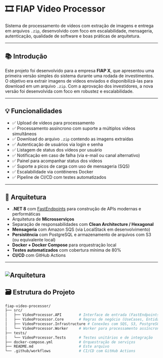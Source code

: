 # 🎞️ FIAP Video Processor

Sistema de processamento de vídeos com extração de imagens e entrega em arquivos `.zip`, desenvolvido com foco em escalabilidade, mensageria, autenticação, qualidade de software e boas práticas de arquitetura.

---

## 📚 Introdução

Este projeto foi desenvolvido para a empresa **FIAP X**, que apresentou uma primeira versão simples do sistema durante uma rodada de investimentos. O objetivo era extrair imagens de vídeos enviados e disponibilizá-las para download em um arquivo `.zip`. Com a aprovação dos investidores, a nova versão foi desenvolvida com foco em robustez e escalabilidade.

---

## 💡 Funcionalidades

- ✅ Upload de vídeos para processamento
- ✅ Processamento assíncrono com suporte a múltiplos vídeos simultâneos
- ✅ Download do arquivo `.zip` contendo as imagens extraídas
- ✅ Autenticação de usuários via login e senha
- ✅ Listagem de status dos vídeos por usuário
- ✅ Notificação em caso de falha (via e-mail ou canal alternativo)
- ✅ Painel para acompanhar status dos vídeos
- ✅ Suporte a picos de carga com uso de mensageria (SQS)
- ✅ Escalabilidade via contêineres Docker
- ✅ Pipeline de CI/CD com testes automatizados

---

## 🧱 Arquitetura

- **.NET 8** com [FastEndpoints](https://fast-endpoints.com/) para construção de APIs modernas e performáticas
- Arquitetura de **Microsserviços**
- Separação de responsabilidades com **Clean Architecture / Hexagonal**
- **Mensageria** com Amazon SQS (via LocalStack em desenvolvimento)
- **Persistência** com PostgreSQL e armazenamento de arquivos com S3 (ou equivalente local)
- **Docker + Docker Compose** para orquestração local
- **Testes automatizados** com cobertura mínima de 80%
- **CI/CD** com GitHub Actions
---
![Arquitetura](https://github.com/user-attachments/assets/3eab8973-bd22-4e54-84f8-e162bbc1aa8d)
---

## 🗃️ Estrutura do Projeto

```bash
fiap-video-processor/
├── src/
│   ├── VideoProcessor.API        # Interface de entrada (FastEndpoints)
│   ├── VideoProcessor.Core       # Regras de negócio (UseCases, Entidades)
│   ├── VideoProcessor.Infrastructure # Conexões com SQS, S3, PostgreSQL
│   └── VideoProcessor.Worker     # Worker para processamento assíncrono
├── tests/
│   └── VideoProcessor.Tests      # Testes unitários e de integração
├── docker-compose.yml            # Orquestração de serviços
├── README.md                     # Este arquivo
└── .github/workflows             # CI/CD com GitHub Actions


